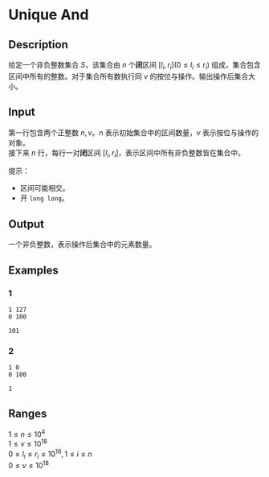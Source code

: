 # Unique And

## Description

给定一个非负整数集合 $S$，该集合由 $n$ 个**闭**区间 $[l_i, r_i](0 \leq l_i \leq r_i)$ 组成，集合包含区间中所有的整数。对于集合所有数执行同 $v$ 的按位与操作。输出操作后集合大小。

## Input

第一行包含两个正整数 $n, v$。$n$ 表示初始集合中的区间数量，$v$ 表示按位与操作的对象。  
接下来 $n$ 行，每行一对**闭**区间 $[l_i, r_i]$，表示区间中所有非负整数皆在集合中。

提示：
- 区间可能相交。
- 开 `long long`。

## Output

一个非负整数，表示操作后集合中的元素数量。

## Examples

### 1

```plain
1 127
0 100
```

```plain
101
```

### 2

```plain
1 0
0 100
```

```plain
1
```

## Ranges

$1 \leq n \leq 10^4$  
$1 \leq v \leq 10^{18}$  
$0 \leq l_i \leq r_i \leq 10^{18},1 \leq i \leq n$  
$0 \leq v \leq 10^{18}$
